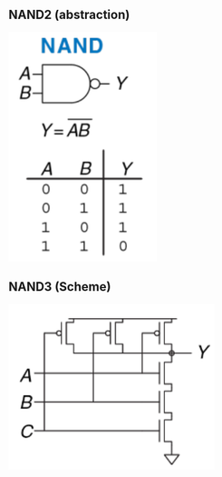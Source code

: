 ## NAND2 (abstraction)

[![nand2](nand2.png)](nand2.png)

## NAND3 (Scheme)

[![nand3](nand3.png)](nand3.png)